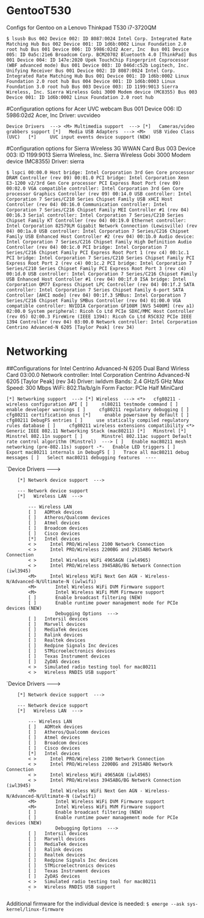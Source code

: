 # GentooT530
Configs for Gentoo on a Lenovo Thinkpad T530 i7-3720QM

`$ lsusb
Bus 002 Device 002: ID 8087:0024 Intel Corp. Integrated Rate Matching Hub
Bus 002 Device 001: ID 1d6b:0002 Linux Foundation 2.0 root hub
Bus 001 Device 006: ID 5986:02d2 Acer, Inc 
Bus 001 Device 005: ID 0a5c:21e6 Broadcom Corp. BCM20702 Bluetooth 4.0 [ThinkPad]
Bus 001 Device 004: ID 147e:2020 Upek TouchChip Fingerprint Coprocessor (WBF advanced mode)
Bus 001 Device 003: ID 046d:c52b Logitech, Inc. Unifying Receiver
Bus 001 Device 002: ID 8087:0024 Intel Corp. Integrated Rate Matching Hub
Bus 001 Device 001: ID 1d6b:0002 Linux Foundation 2.0 root hub
Bus 004 Device 001: ID 1d6b:0003 Linux Foundation 3.0 root hub
Bus 003 Device 003: ID 1199:9013 Sierra Wireless, Inc. Sierra Wireless Gobi 3000 Modem device (MC8355)
Bus 003 Device 001: ID 1d6b:0002 Linux Foundation 2.0 root hub`

#Configuration options for Acer UVC webcam
Bus 001 Device 006: ID 5986:02d2 Acer, Inc
Driver: uvcvideo

`Device Drivers  --->
 <M> Multimedia support  --->
  [*]   Cameras/video grabbers support
  [*]   Media USB Adapters  --->
   <M>   USB Video Class (UVC)  
   [*]     UVC input events device support (NEW) `

#Configuration options for Sierra Wireless 3G WWAN Card
Bus 003 Device 003: ID 1199:9013 Sierra Wireless, Inc. Sierra Wireless Gobi 3000 Modem device (MC8355)
Driver: sierra

`$ lspci
00:00.0 Host bridge: Intel Corporation 3rd Gen Core processor DRAM Controller (rev 09)
00:01.0 PCI bridge: Intel Corporation Xeon E3-1200 v2/3rd Gen Core processor PCI Express Root Port (rev 09)
00:02.0 VGA compatible controller: Intel Corporation 3rd Gen Core processor Graphics Controller (rev 09)
00:14.0 USB controller: Intel Corporation 7 Series/C210 Series Chipset Family USB xHCI Host Controller (rev 04)
00:16.0 Communication controller: Intel Corporation 7 Series/C216 Chipset Family MEI Controller #1 (rev 04)
00:16.3 Serial controller: Intel Corporation 7 Series/C210 Series Chipset Family KT Controller (rev 04)
00:19.0 Ethernet controller: Intel Corporation 82579LM Gigabit Network Connection (Lewisville) (rev 04)
00:1a.0 USB controller: Intel Corporation 7 Series/C216 Chipset Family USB Enhanced Host Controller #2 (rev 04)
00:1b.0 Audio device: Intel Corporation 7 Series/C216 Chipset Family High Definition Audio Controller (rev 04)
00:1c.0 PCI bridge: Intel Corporation 7 Series/C216 Chipset Family PCI Express Root Port 1 (rev c4)
00:1c.1 PCI bridge: Intel Corporation 7 Series/C210 Series Chipset Family PCI Express Root Port 2 (rev c4)
00:1c.2 PCI bridge: Intel Corporation 7 Series/C210 Series Chipset Family PCI Express Root Port 3 (rev c4)
00:1d.0 USB controller: Intel Corporation 7 Series/C216 Chipset Family USB Enhanced Host Controller #1 (rev 04)
00:1f.0 ISA bridge: Intel Corporation QM77 Express Chipset LPC Controller (rev 04)
00:1f.2 SATA controller: Intel Corporation 7 Series Chipset Family 6-port SATA Controller [AHCI mode] (rev 04)
00:1f.3 SMBus: Intel Corporation 7 Series/C216 Chipset Family SMBus Controller (rev 04)
01:00.0 VGA compatible controller: NVIDIA Corporation GF108M [NVS 5400M] (rev a1)
02:00.0 System peripheral: Ricoh Co Ltd PCIe SDXC/MMC Host Controller (rev 05)
02:00.3 FireWire (IEEE 1394): Ricoh Co Ltd R5C832 PCIe IEEE 1394 Controller (rev 04)
03:00.0 Network controller: Intel Corporation Centrino Advanced-N 6205 [Taylor Peak] (rev 34)`

# Networking

##Configurations for Intel Centrino Advanced-N 6205 Dual Band Wirless Card
03:00.0 Network controller: Intel Corporation Centrino Advanced-N 6205 [Taylor Peak] (rev 34)
Driver: iwldvm
Bands: 2.4 GHz/5 GHz
Max Speed: 300 Mbps
WiFi: 802.11a/b/g/n
Form Factor: PCIe Half MiniCard

`[*] Networking support  --->
    [*] Wireless  --->
        <*>   cfg80211 - wireless configuration API
        [ ]     nl80211 testmode command
        [ ]     enable developer warnings
        [ ]     cfg80211 regulatory debugging
        [ ]     cfg80211 certification onus
        [*]     enable powersave by default
        [ ]     cfg80211 DebugFS entries
        [ ]     use statically compiled regulatory rules database
        [ ]     cfg80211 wireless extensions compatibility
        <*>   Generic IEEE 802.11 Networking Stack (mac80211)
        [*]   Minstrel
        [*]     Minstrel 802.11n support
        [ ]       Minstrel 802.11ac support
              Default rate control algorithm (Minstrel)  --->
        [ ]   Enable mac80211 mesh networking (pre-802.11s) support
        -*-   Enable LED triggers
        [ ]   Export mac80211 internals in DebugFS
        [ ]   Trace all mac80211 debug messages
        [ ]   Select mac80211 debugging features  ----`

`Device Drivers  --->
 
        [*] Network device support  --->
 
        --- Network device support
        [*]   Wireless LAN  --->
 
            --- Wireless LAN
            [ ]   ADMtek devices
            [ ]   Atheros/Qualcomm devices
            [ ]   Atmel devices
            [ ]   Broadcom devices
            [ ]   Cisco devices
            [*]   Intel devices
            < >     Intel PRO/Wireless 2100 Network Connection
            < >     Intel PRO/Wireless 2200BG and 2915ABG Network Connection
            < >     Intel Wireless WiFi 4965AGN (iwl4965)
            < >     Intel PRO/Wireless 3945ABG/BG Network Connection (iwl3945)
            <M>     Intel Wireless WiFi Next Gen AGN - Wireless-N/Advanced-N/Ultimate-N (iwlwifi)
            <M>       Intel Wireless WiFi DVM Firmware support
            <M>       Intel Wireless WiFi MVM Firmware support
            [ ]       Enable broadcast filtering (NEW)
            [ ]       Enable runtime power management mode for PCIe devices (NEW)
                      Debugging Options  --->
            [ ]   Intersil devices
            [ ]   Marvell devices
            [ ]   MediaTek devices
            [ ]   Ralink devices
            [ ]   Realtek devices
            [ ]   Redpine Signals Inc devices
            [ ]   STMicroelectronics devices
            [ ]   Texas Instrument devices
            [ ]   ZyDAS devices
            < >   Simulated radio testing tool for mac80211
            < >   Wireless RNDIS USB support`
            
`Device Drivers  --->
 
        [*] Network device support  --->
 
        --- Network device support
        [*]   Wireless LAN  --->
 
            --- Wireless LAN
            [ ]   ADMtek devices
            [ ]   Atheros/Qualcomm devices
            [ ]   Atmel devices
            [ ]   Broadcom devices
            [ ]   Cisco devices
            [*]   Intel devices
            < >     Intel PRO/Wireless 2100 Network Connection
            < >     Intel PRO/Wireless 2200BG and 2915ABG Network Connection
            < >     Intel Wireless WiFi 4965AGN (iwl4965)
            < >     Intel PRO/Wireless 3945ABG/BG Network Connection (iwl3945)
            <M>     Intel Wireless WiFi Next Gen AGN - Wireless-N/Advanced-N/Ultimate-N (iwlwifi)
            <M>       Intel Wireless WiFi DVM Firmware support
            <M>       Intel Wireless WiFi MVM Firmware support
            [ ]       Enable broadcast filtering (NEW)
            [ ]       Enable runtime power management mode for PCIe devices (NEW)
                      Debugging Options  --->
            [ ]   Intersil devices
            [ ]   Marvell devices
            [ ]   MediaTek devices
            [ ]   Ralink devices
            [ ]   Realtek devices
            [ ]   Redpine Signals Inc devices
            [ ]   STMicroelectronics devices
            [ ]   Texas Instrument devices
            [ ]   ZyDAS devices
            < >   Simulated radio testing tool for mac80211
            < >   Wireless RNDIS USB support
            `
            
Additional firmware for the individual device is needed:
`$ emerge --ask sys-kernel/linux-firmware`
